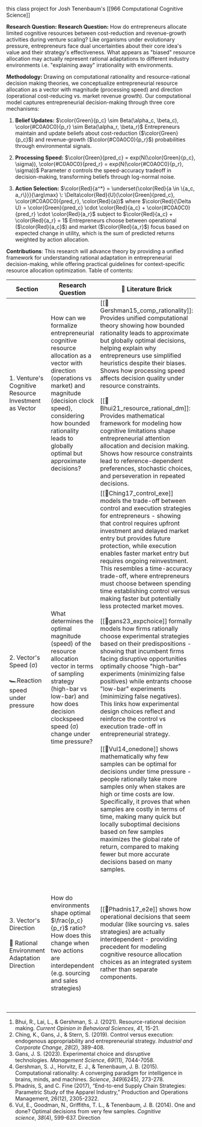this class project for Josh Tenenbaum's [[966 Computational Cognitive Science]] 

**Research Question:**  **Research Question:** How do entrepreneurs allocate limited cognitive resources between cost-reduction and revenue-growth activities during venture scaling? Like organisms under evolutionary pressure, entrepreneurs face dual uncertainties about their core idea's value and their strategy's effectiveness. What appears as "biased" resource allocation may actually represent rational adaptations to different industry environments i.e. "explaining away" irrationality with environments.

**Methodology:** Drawing on computational rationality and resource-rational decision making theories, we conceptualize entrepreneurial resource allocation as a vector with magnitude (processing speed) and direction (operational cost-reducing vs. market revenue growth). Our computational model captures entrepreneurial decision-making through three core mechanisms:

1. **Belief Updates:** $\color{Green}{p_c} \sim Beta(\alpha_c, \beta_c), \color{#C0A0C0}{p_r} \sim Beta(\alpha_r, \beta_r)$  Entrepreneurs maintain and update beliefs about cost-reduction ($\color{Green}{p_c}$) and revenue-growth ($\color{#C0A0C0}{p_r}$) probabilities through environmental signals.

2. **Processing Speed:** $\color{Green}{pred_c} = exp(N(\color{Green}{p_c}, \sigma)), \color{#C0A0C0}{pred_r} = exp(N(\color{#C0A0C0}{p_r}, \sigma))$ Parameter σ controls the speed-accuracy tradeoff in decision-making, transforming beliefs through log-normal noise.

3. **Action Selection:**   $\color{Red}{a^*} = \underset{\color{Red}{a \in \{a_c, a_r\}}}{\arg\max} \: \Delta\color{Red}{U}(\color{Green}{pred_c}, \color{#C0A0C0}{pred_r}, \color{Red}{a})$ where $\color{Red}{\Delta U} = \color{Green}{pred_c} \cdot \color{Red}{a_c} + \color{#C0A0C0}{pred_r} \cdot \color{Red}{a_r}$ subject to $\color{Red}{a_c} + \color{Red}{a_r} = 1$ Entrepreneurs choose between operational ($\color{Red}{a_c}$) and market ($\color{Red}{a_r}$) focus based on expected change in utility, which is the sum of predicted returns weighted by action allocation.

**Contributions**: This research will advance theory by providing a unified framework for understanding rational adaptation in entrepreneurial decision-making, while offering practical guidelines for context-specific resource allocation optimization. Table of contents:

| Section                                                                       | Research Question                                                                                                                                                                                                                                   | 🧱 Literature Brick                                                                                                                                                                                                                                                                                                                                                                                                                                                                                                                                                                                                                                                                                                                                                                                                                                                                                                                                                                                                                                                                                                                                                                                                                                                                                                                                                                                                                                  | 🔑 Key message                                                                                                                                                                                                                                                 | figure                                    |
| ----------------------------------------------------------------------------- | --------------------------------------------------------------------------------------------------------------------------------------------------------------------------------------------------------------------------------------------------- | ---------------------------------------------------------------------------------------------------------------------------------------------------------------------------------------------------------------------------------------------------------------------------------------------------------------------------------------------------------------------------------------------------------------------------------------------------------------------------------------------------------------------------------------------------------------------------------------------------------------------------------------------------------------------------------------------------------------------------------------------------------------------------------------------------------------------------------------------------------------------------------------------------------------------------------------------------------------------------------------------------------------------------------------------------------------------------------------------------------------------------------------------------------------------------------------------------------------------------------------------------------------------------------------------------------------------------------------------------------------------------------------------------------------------------------------------------- | -------------------------------------------------------------------------------------------------------------------------------------------------------------------------------------------------------------------------------------------------------------- | ----------------------------------------- |
| 1. Venture's Cognitive Resource Investment as Vector                          | How can we formalize entrepreneurial cognitive resource allocation as a vector with direction (operations vs market) and magnitude (decision clock speed), considering how bounded rationality leads to globally optimal but approximate decisions? | [[📜Gershman15_comp_rationality]]: Provides unified computational theory showing how bounded rationality leads to approximate but globally optimal decisions, helping explain why entrepreneurs use simplified heuristics despite their biases. Shows how processing speed affects decision quality under resource constraints.<br><br>[[📜Bhui21_resource_rational_dm]]: Provides mathematical framework for modeling how cognitive limitations shape entrepreneurial attention allocation and decision making. Shows how resource constraints lead to reference-dependent preferences, stochastic choices, and perseveration in repeated decisions.<br>                                                                                                                                                                                                                                                                                                                                                                                                                                                                                                                                                                                                                                                                                                                                                                                            | Cognitive resource allocation can be represented as a vector:<br>- Has direction (operational vs market focus)<br>- Has magnitude (decision clock speed)<br>- Under resource constraints, approximate decisions can be globally optimal                        |                                           |
| 2. Vector's Speed (σ)<br><br> 🏎️Reaction speed under pressure                | What determines the optimal magnitude (speed) of the resource allocation vector in terms of sampling strategy (high-bar vs low-bar) and how does decision clockspeed speed (σ) change  under time pressure?<br><br>                                 | [[📜Ching17_control_exe]] models the trade-off between control and execution strategies for entrepreneurs - showing that control requires upfront investment and delayed market entry but provides future protection, while execution enables faster market entry but requires ongoing reinvestment. This resembles a time-accuracy trade-off, where entrepreneurs must choose between spending time establishing control versus making faster but potentially less protected market moves.<br><br>[[📜gans23_expchoice]]  formally models how firms rationally choose experimental strategies based on their predispositions - showing that incumbent firms facing disruptive opportunities optimally choose "high-bar" experiments (minimizing false positives) while entrants choose "low-bar" experiments (minimizing false negatives). This links how experimental design choices reflect and reinforce the control vs execution trade-off in entrepreneurial strategy.<br><br>[[📜Vul14_onedone]] shows mathematically why few samples can be optimal for decisions under time pressure - people rationally take more samples only when stakes are high or time costs are low. Specifically, it proves that when samples are costly in terms of time, making many quick but locally suboptimal decisions based on few samples maximizes the global rate of return, compared to making fewer but more accurate decisions based on many samples. | σ determines sampling behavior:<br><br>- High σ = execution strategy (fast, noisy, low-bar experiments)<br><br>- Low σ = control strategy (slow, precise, high-bar experiments)<br><br>- Optimal strategy depends on firm position (incumbent vs entrant)"<br> | ![[Pasted image 20241105193618.png\|300]] |
| 3. Vector's Direction<br><br>🧭 Rational Environment Adaptation Direction<br> | How do environments shape optimal $\frac{p_c}{p_r}$ ratio?<br>How does this change when  two actions are interdependent (e.g. sourcing and sales strategies)                                                                                        | [[📜Phadnis17_e2e]] shows how operational decisions that seem modular (like sourcing vs. sales strategies) are actually interdependent - providing precedent for modeling cognitive resource allocation choices as an integrated system rather than separate components.<br>                                                                                                                                                                                                                                                                                                                                                                                                                                                                                                                                                                                                                                                                                                                                                                                                                                                                                                                                                                                                                                                                                                                                                                         | Agent adapts to the chosen environment using signals generated with different ratio $\frac{p_c}{p_r}$. Environment types include:<br>- Product type (physical/digital)<br>- Supply chain position (tier3 vs tier1)<br>- Degree of strategy interdependence     | ![[Pasted image 20241105193031.png\|300]] |

1. Bhui, R., Lai, L., & Gershman, S. J. (2021). Resource-rational decision making. _Current Opinion in Behavioral Sciences_, _41_, 15-21.
2. Ching, K., Gans, J., & Stern, S. (2019). Control versus execution: endogenous appropriability and entrepreneurial strategy. _Industrial and Corporate Change_, _28_(2), 389-408. 
3. Gans, J. S. (2023). Experimental choice and disruptive technologies. _Management Science_, _69_(11), 7044-7058.
4. Gershman, S. J., Horvitz, E. J., & Tenenbaum, J. B. (2015). Computational rationality: A converging paradigm for intelligence in brains, minds, and machines. _Science_, _349_(6245), 273-278.
5. Phadnis, S, and C. Fine (2017), “End-to-end Supply Chain Strategies: Parametric Study of the Apparel Industry,” Production and Operations Management, 26(12), 2305-2322.
6. Vul, E., Goodman, N., Griffiths, T. L., & Tenenbaum, J. B. (2014). One and done? Optimal decisions from very few samples. _Cognitive science_, _38_(4), 599-637. Direction